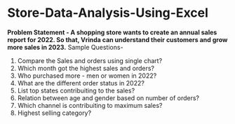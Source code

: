 # Store-Data-Analysis-Using-Excel

**Problem Statement - A shopping store wants to create an annual sales report
for 2022. So that, Vrinda can understand their customers and grow more sales in 2023.**
Sample Questions-
1. Compare the Sales and orders using single chart?
2. Which month got the highest sales and orders?
3. Who purchased more - men or women in 2022?
4. What are the different order status in 2022?
5. List top states contribuiting to the sales?
6. Relation between age and gender based on number of orders?
7. Which channel is contribuiting to maximum sales?
8. Highest selling category?

